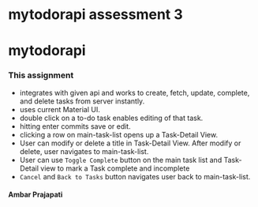 # mytodorapi assessment 3
# mytodorapi

### This assignment

* integrates with given api and works to create, fetch, update, complete, and delete tasks from server instantly.
* uses current Material UI.
* double click on a to-do task enables editing of that task.
* hitting enter commits save or edit.
* clicking a row on main-task-list opens up a Task-Detail View.
* User can modify or delete a title in Task-Detail View. After modify or delete, user navigates to main-task-list. 
* User can use `Toggle Complete` button on the main task list and Task-Detail view to mark a Task complete and incomplete
* `Cancel` and `Back to Tasks` button navigates user back to main-task-list.

#### Ambar Prajapati
